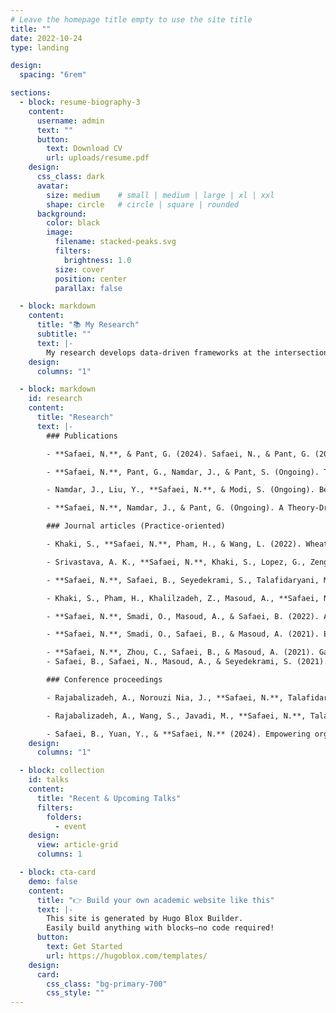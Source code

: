 ```yaml
---
# Leave the homepage title empty to use the site title
title: ""
date: 2022-10-24
type: landing

design:
  spacing: "6rem"

sections:
  - block: resume-biography-3
    content:
      username: admin
      text: ""
      button:
        text: Download CV
        url: uploads/resume.pdf
    design:
      css_class: dark
      avatar:
        size: medium    # small | medium | large | xl | xxl
        shape: circle   # circle | square | rounded
      background:
        color: black
        image:
          filename: stacked-peaks.svg
          filters:
            brightness: 1.0
          size: cover
          position: center
          parallax: false

  - block: markdown
    content:
      title: "📚 My Research"
      subtitle: ""
      text: |-
        My research develops data-driven frameworks at the intersection of innovation, corporate environmental sustainability, and organizational performance. I combine econometrics, machine learning, natural language processing, and network analytics to study how firms communicate, innovate, and respond to societal pressures such as climate change. Much of my work leverages unstructured and distributed data sources, including news, social media, and patents, to uncover insights that traditional datasets often miss. By applying causal inference and computational methods, I aim to advance academic knowledge while providing actionable intelligence for managers and policymakers.
    design:
      columns: "1"

  - block: markdown
    id: research
    content:
      title: "Research"
      text: |-
        ### Publications 

        - **Safaei, N.**, & Pant, G. (2024). Safaei, N., & Pant, G. (2025). No News About Climate Action is Good News for Low-Polluting Firms. Production and Operations Management, 0(0). https://doi.org/10.1177/10591478251387803. [Link](https://journals.sagepub.com/doi/full/10.1177/10591478251387803)

        - **Safaei, N.**, Pant, G., Namdar, J., & Pant, S. (Ongoing). The Green Ripple Effect: Unraveling Green Innovation Spillover in Supply Chain Networks. Working paper. [Link](#)

        - Namdar, J., Liu, Y., **Safaei, N.**, & Modi, S. (Ongoing). Beyond Headcount: Embedding AI in Supply Chain and Operations Knowledge to Move the Productivity Needle. Working paper. [Link](#)

        - **Safaei, N.**, Namdar, J., & Pant, G. (Ongoing). A Theory-Driven Graph Neural Network System for Greenwashing Detection. Working paper. [Link](#)

        ### Journal articles (Practice-oriented)

        - Khaki, S., **Safaei, N.**, Pham, H., & Wang, L. (2022). WheatNet: A lightweight convolutional neural network for high-throughput image-based wheat head detection and counting. *Neurocomputing, 489*, 78–89. [Link](https://www.sciencedirect.com/science/article/abs/pii/S0925231222002843)

        - Srivastava, A. K., **Safaei, N.**, Khaki, S., Lopez, G., Zeng, W., Ewert, F., Rahimi, J., *et al.* (2021). Winter wheat yield prediction using convolutional neural networks from environmental and phenological data. *Scientific Reports, 12*(1), 3215. [Link](https://www.nature.com/articles/s41598-022-06249-w)

        - **Safaei, N.**, Safaei, B., Seyedekrami, S., Talafidaryani, M., Masoud, A., Wang, S., Moqri, M., *et al.* (2022). E-CatBoost: An efficient machine learning framework for predicting ICU mortality using the eICU Collaborative Research Database. *PLOS ONE, 17*(5), e0262895. [Link](https://journals.plos.org/plosone/article?id=10.1371/journal.pone.0262895)

        - Khaki, S., Pham, H., Khalilzadeh, Z., Masoud, A., **Safaei, N.**, Han, Y., ... & Wang, L. (2022). High-throughput image-based plant stand count estimation using convolutional neural networks. Plos one, 17(7), e0268762. [Link](https://journals.plos.org/plosone/article?id=10.1371/journal.pone.0268762)

        - **Safaei, N.**, Smadi, O., Masoud, A., & Safaei, B. (2022). An automatic image processing algorithm based on crack pixel density for pavement crack detection and classification. International Journal of Pavement Research and Technology, 15(1), 159-172. [Link](https://link.springer.com/article/10.1007/s42947-021-00006-4)

        - **Safaei, N.**, Smadi, O., Safaei, B., & Masoud, A. (2021). Efficient road crack detection based on an adaptive pixel-level segmentation algorithm. Transportation Research Record, 2675(9), 370-381. [Link](https://journals.sagepub.com/doi/abs/10.1177/03611981211002203)

        - **Safaei, N.**, Zhou, C., Safaei, B., & Masoud, A. (2021). Gasoline prices and their relationship to the number of fatal crashes on US roads. Transportation Engineering, 4, 100053. [Link](https://www.sciencedirect.com/journal/transportation-engineering)
        - Safaei, B., Safaei, N., Masoud, A., & Seyedekrami, S. (2021). Weighing criteria and prioritizing strategies to reduce motorcycle-related injuries using combination of fuzzy TOPSIS and AHP methods. Stud, 54, 217-234. [Link]([https://www.sciencedirect.com/journal/transportation-engineering](https://www.atsinternationaljournal.com/2021-issues/weighing-criteria-and-prioritizing-strategies-to-reduce-motorcycle-related-injuries-using-combination-of-fuzzy-topsis-and-ahp-methods/))

        ### Conference proceedings

        - Rajabalizadeh, A., Norouzi Nia, J., **Safaei, N.**, Talafidaryani, M., Bijari, R., Zarindast, A., Moqri, M., *et al.* (2020). An exploratory analysis of Electronic Intensive Care Unit (eICU) Collaborative Research Database. In *Proceedings of the International Conference on Information Systems (ICIS)*. [Link](#)

        - Rajabalizadeh, A., Wang, S., Javadi, M., **Safaei, N.**, Talafidaryani, M., Li, Q., Moqri, M., *et al.* (2020). In-depth evaluation of APACHE scoring system using eICU database. In *Proceedings of the International Conference on Information Systems (ICIS)*. [Link](#)

        - Safaei, B., Yuan, Y., & **Safaei, N.** (2024). Empowering organizations through big data: A framework for digital resilience. In *Proceedings of the Americas Conference on Information Systems (AMCIS)*. [Link](#)
    design:
      columns: "1"

  - block: collection
    id: talks
    content:
      title: "Recent & Upcoming Talks"
      filters:
        folders:
          - event
    design:
      view: article-grid
      columns: 1

  - block: cta-card
    demo: false
    content:
      title: "👉 Build your own academic website like this"
      text: |-
        This site is generated by Hugo Blox Builder.
        Easily build anything with blocks—no code required!
      button:
        text: Get Started
        url: https://hugoblox.com/templates/
    design:
      card:
        css_class: "bg-primary-700"
        css_style: ""
---
```

